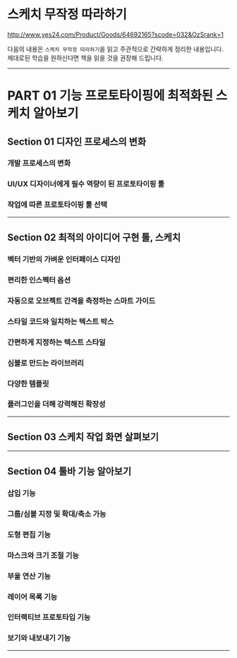 # 스케치 무작정 따라하기

http://www.yes24.com/Product/Goods/64692165?scode=032&OzSrank=1

다음의 내용은 `스케치 무작정 따라하기`을 읽고 주관적으로 간략하게 정리한 내용입니다. 제대로된 학습을 원하신다면 책을 읽을 것을 권장해 드립니다.

---

# PART 01 기능 프로토타이핑에 최적화된 스케치 알아보기

## Section 01 디자인 프로세스의 변화

### 개발 프로세스의 변화

### UI/UX 디자이너에게 필수 역량이 된 프로토타이핑 툴

### 작업에 따른 프로토타이핑 툴 선택

---

## Section 02 최적의 아이디어 구현 툴, 스케치

### 벡터 기반의 가벼운 인터페이스 디자인

### 편리한 인스펙터 옵션

### 자동으로 오브젝트 간격을 측정하는 스마트 가이드

### 스타일 코드와 일치하는 텍스트 박스

### 간편하게 지정하는 텍스트 스타일

### 심볼로 만드는 라이브러리

### 다양한 템플릿

### 플러그인을 더해 강력해진 확장성

---

## Section 03 스케치 작업 화면 살펴보기

---

## Section 04 툴바 기능 알아보기

### 삽입 기능

### 그룹/심볼 지정 및 확대/축소 가능

### 도형 편집 기능

### 마스크와 크기 조절 기능

### 부울 연산 기능

### 레이어 목록 기능

### 인터랙티브 프로토타입 기능

### 보기와 내보내기 기능

---